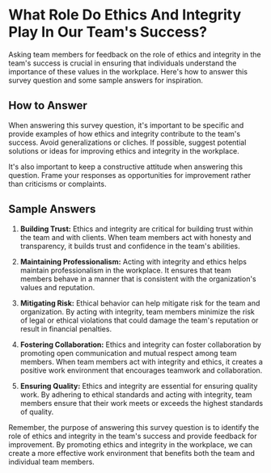 What Role Do Ethics And Integrity Play In Our Team's Success?
====================================================================================

Asking team members for feedback on the role of ethics and integrity in the team's success is crucial in ensuring that individuals understand the importance of these values in the workplace. Here's how to answer this survey question and some sample answers for inspiration.

How to Answer
-------------

When answering this survey question, it's important to be specific and provide examples of how ethics and integrity contribute to the team's success. Avoid generalizations or cliches. If possible, suggest potential solutions or ideas for improving ethics and integrity in the workplace.

It's also important to keep a constructive attitude when answering this question. Frame your responses as opportunities for improvement rather than criticisms or complaints.

Sample Answers
--------------

1. **Building Trust:** Ethics and integrity are critical for building trust within the team and with clients. When team members act with honesty and transparency, it builds trust and confidence in the team's abilities.

2. **Maintaining Professionalism:** Acting with integrity and ethics helps maintain professionalism in the workplace. It ensures that team members behave in a manner that is consistent with the organization's values and reputation.

3. **Mitigating Risk:** Ethical behavior can help mitigate risk for the team and organization. By acting with integrity, team members minimize the risk of legal or ethical violations that could damage the team's reputation or result in financial penalties.

4. **Fostering Collaboration:** Ethics and integrity can foster collaboration by promoting open communication and mutual respect among team members. When team members act with integrity and ethics, it creates a positive work environment that encourages teamwork and collaboration.

5. **Ensuring Quality:** Ethics and integrity are essential for ensuring quality work. By adhering to ethical standards and acting with integrity, team members ensure that their work meets or exceeds the highest standards of quality.

Remember, the purpose of answering this survey question is to identify the role of ethics and integrity in the team's success and provide feedback for improvement. By promoting ethics and integrity in the workplace, we can create a more effective work environment that benefits both the team and individual team members.
